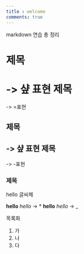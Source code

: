 ```yaml
---
title : welcome
comments: true
---
```


markdown 연습 총 정리

# 제목
-> 샾 표현
제목
====
-> =표현
## 제목
-> 샾 표현
제목
----
-> -표현
### 제목

hello 글씨체

**hello**
*hello*
-> *
__hello__
_hello_
-> _

목록화
1. 가
2. 나
3. 다



